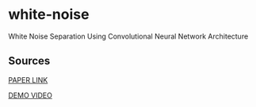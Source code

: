 # white-noise
White Noise Separation Using Convolutional Neural Network Architecture

## Sources
[PAPER LINK](https://drive.google.com/file/d/1HObxpLXhS-EyeY67rN1Iq_PR_6cOwnJM/view?usp=sharing)

[DEMO VIDEO](https://drive.google.com/file/d/1ITnv1AWaP7c7Q1u21kpRHvZa8BbaNdPD/view?usp=sharing)

